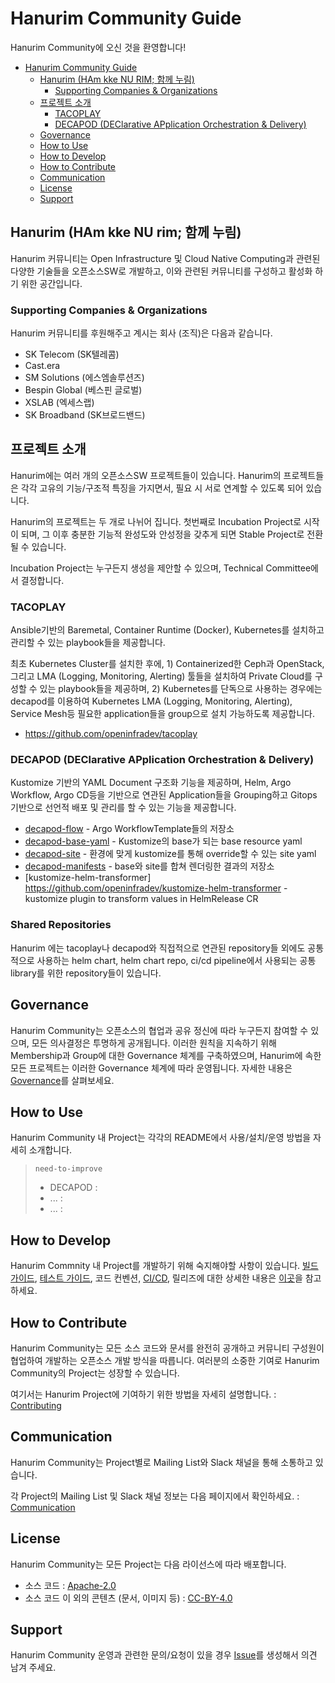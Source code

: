 # Hanurim Community Guide 

Hanurim Community에 오신 것을 환영합니다! 

- [Hanurim Community Guide](#hanurim-community-guide)
  - [Hanurim (HAm kke NU RIM; 함께 누림)](#hanurim-ham-kke-nu-rim-함께-누림)
    - [Supporting Companies & Organizations](#supporting-companies-and-organizations)
  - [프로젝트 소개](#프로젝트-소개)
    - [TACOPLAY](#tacoplay)
    - [DECAPOD (DEClarative APplication Orchestration & Delivery)](#decapod-declarative-application-orchestration--delivery)
  - [Governance](#governance)
  - [How to Use](#how-to-use)
  - [How to Develop](#how-to-develop)
  - [How to Contribute](#how-to-contribute)
  - [Communication](#communication)
  - [License](#license)
  - [Support](#support)


## Hanurim (HAm kke NU rim; 함께 누림) 
Hanurim 커뮤니티는 Open Infrastructure 및 Cloud Native Computing과 관련된 다양한 기술들을 오픈소스SW로 개발하고, 이와 관련된 커뮤니티를 구성하고 활성화 하기 위한 공간입니다.

### Supporting Companies & Organizations 
Hanurim 커뮤니티를 후원해주고 계시는 회사 (조직)은 다음과 같습니다. 
* SK Telecom (SK텔레콤)
* Cast.era 
* SM Solutions (에스엠솔루션즈)
* Bespin Global (베스핀 글로벌)
* XSLAB (엑세스랩)
* SK Broadband (SK브로드밴드)


## 프로젝트 소개

Hanurim에는 여러 개의 오픈소스SW 프로젝트들이 있습니다. Hanurim의 프로젝트들은 각각 고유의 기능/구조적 특징을 가지면서, 필요 시 서로 연계할 수 있도록 되어 있습니다.

Hanurim의 프로젝트는 두 개로 나뉘어 집니다. 첫번째로 Incubation Project로 시작이 되며, 그 이후 충분한 기능적 완성도와 안성정을 갖추게 되면 Stable Project로 전환 될 수 있습니다.

Incubation Project는 누구든지 생성을 제안할 수 있으며, Technical Committee에서 결정합니다.

### TACOPLAY

Ansible기반의 Baremetal, Container Runtime (Docker), Kubernetes를 설치하고 관리할 수 있는 playbook들을 제공합니다. 

최초 Kubernetes Cluster를 설치한 후에, 1) Containerized한 Ceph과 OpenStack, 그리고 LMA (Logging, Monitoring, Alerting) 툴들을 설치하여 Private Cloud를 구성할 수 있는 playbook들을 제공하며, 2) Kubernetes를 단독으로 사용하는 경우에는 decapod를 이용하여 Kubernetes LMA (Logging, Monitoring, Alerting), Service Mesh등 필요한 application들을 group으로 설치 가능하도록 제공합니다. 

  * https://github.com/openinfradev/tacoplay


### DECAPOD (DEClarative APplication Orchestration & Delivery)

Kustomize 기반의 YAML Document 구조화 기능을 제공하며, Helm, Argo Workflow, Argo CD등을 기반으로 연관된 Application들을 Grouping하고 Gitops 기반으로 선언적 배포 및 관리를 할 수 있는 기능을 제공합니다.

* [decapod-flow](https://github.com/openinfradev/decapod-flow) - Argo WorkflowTemplate들의 저장소
* [decapod-base-yaml](https://github.com/openinfradev/decapod-base-yaml) - Kustomize의 base가 되는 base resource yaml
* [decapod-site](https://github.com/openinfradev/decapod-site) - 환경에 맞게 kustomize를 통해 override할 수 있는 site yaml
* [decapod-manifests](https://github.com/openinfradev/decapod-manifests) - base와 site를 합쳐 렌더링한 결과의 저장소
* [kustomize-helm-transformer] https://github.com/openinfradev/kustomize-helm-transformer - kustomize plugin to transform values in HelmRelease CR

### Shared Repositories  

Hanurim 에는 tacoplay나 decapod와 직접적으로 연관된 repository들 외에도 공통적으로 사용하는 helm chart, helm chart repo, ci/cd pipeline에서 사용되는 공통 library를 위한 repository들이 있습니다.


## Governance

Hanurim Community는 오픈소스의 협업과 공유 정신에 따라 누구든지 참여할 수 있으며, 모든 의사결정은 투명하게 공개됩니다. 이러한 원칙을 지속하기 위해 Membership과 Group에 대한 Governance 체계를 구축하였으며, Hanurim에 속한 모든 프로젝트는 이러한 Governance 체계에 따라 운영됩니다. 자세한 내용은 [Governance](governance/README.md)를 살펴보세요.

## How to Use

Hanurim Community 내 Project는 각각의 README에서 사용/설치/운영 방법을 자세히 소개합니다. 

> `need-to-improve` 
> * DECAPOD : 
> * ... :
> * ... :

## How to Develop

Hanurim Commnity 내 Project를 개발하기 위해 숙지해야할 사항이 있습니다. [빌드 가이드](developing/build.md), [테스트 가이드](develop/test.md), 코드 컨벤션, [CI/CD](developing/README.md), 릴리즈에 대한 상세한 내용은 [이곳](developing/README.md)을 참고하세요.

## How to Contribute

Hanurim Community는 모든 소스 코드와 문서를 완전히 공개하고 커뮤니티 구성원이 협업하여 개발하는 오픈소스 개발 방식을 따릅니다. 여러분의 소중한 기여로 Hanurim Community의 Project는 성장할 수 있습니다. 

여기서는 Hanurim Project에 기여하기 위한 방법을 자세히 설명합니다. : [Contributing](contributing/README.md)


## Communication 

Hanurim Community는 Project별로 Mailing List와 Slack 채널을 통해 소통하고 있습니다. 

각 Project의 Mailing List 및 Slack 채널 정보는 다음 페이지에서 확인하세요. : [Communication](communication/README.md)


## License

Hanurim Community는 모든 Project는 다음 라이선스에 따라 배포합니다. 
* 소스 코드 : [Apache-2.0](https://spdx.org/licenses/Apache-2.0.html)
* 소스 코드 이 외의 콘텐츠 (문서, 이미지 등) : [CC-BY-4.0](https://spdx.org/licenses/CC-BY-4.0.html)


## Support

Hanurim Community 운영과 관련한 문의/요청이 있을 경우 [Issue](https://github.com/openinfradev/community/issues/new)를 생성해서 의견 남겨 주세요.  

